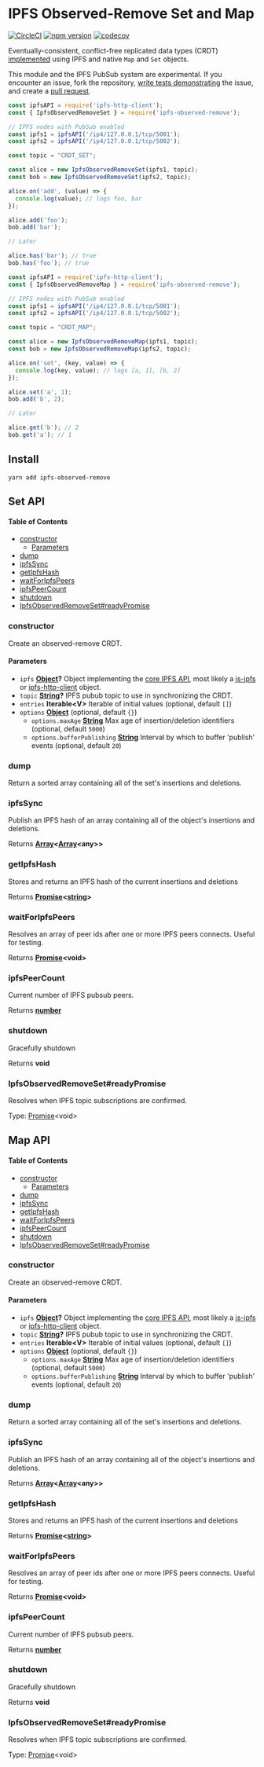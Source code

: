 # IPFS Observed-Remove Set and Map

[![CircleCI](https://circleci.com/gh/wehriam/ipfs-observed-remove.svg?style=svg)](https://circleci.com/gh/wehriam/ipfs-observed-remove) [![npm version](https://badge.fury.io/js/ipfs-observed-remove.svg)](http://badge.fury.io/js/ipfs-observed-remove) [![codecov](https://codecov.io/gh/wehriam/ipfs-observed-remove/branch/master/graph/badge.svg)](https://codecov.io/gh/wehriam/ipfs-observed-remove)

Eventually-consistent, conflict-free replicated data types (CRDT) [implemented](https://github.com/wehriam/ipfs-observed-remove/blob/master/src/index.js) using IPFS and native `Map` and `Set` objects.

This module and the IPFS PubSub system are experimental. If you encounter an issue, fork the repository, [write tests demonstrating](https://github.com/wehriam/ipfs-observed-remove/tree/master/tests) the issue, and create a [pull request](https://github.com/wehriam/ipfs-observed-remove).

```js
const ipfsAPI = require('ipfs-http-client');
const { IpfsObservedRemoveSet } = require('ipfs-observed-remove');

// IPFS nodes with PubSub enabled
const ipfs1 = ipfsAPI('/ip4/127.0.0.1/tcp/5001'); 
const ipfs2 = ipfsAPI('/ip4/127.0.0.1/tcp/5002');

const topic = "CRDT_SET";

const alice = new IpfsObservedRemoveSet(ipfs1, topic);
const bob = new IpfsObservedRemoveSet(ipfs2, topic);

alice.on('add', (value) => {
  console.log(value); // logs foo, bar
});

alice.add('foo');
bob.add('bar');

// Later

alice.has('bar'); // true
bob.has('foo'); // true
```

```js
const ipfsAPI = require('ipfs-http-client');
const { IpfsObservedRemoveMap } = require('ipfs-observed-remove');

// IPFS nodes with PubSub enabled
const ipfs1 = ipfsAPI('/ip4/127.0.0.1/tcp/5001'); 
const ipfs2 = ipfsAPI('/ip4/127.0.0.1/tcp/5002');

const topic = "CRDT_MAP";

const alice = new IpfsObservedRemoveMap(ipfs1, topic);
const bob = new IpfsObservedRemoveMap(ipfs2, topic);

alice.on('set', (key, value) => {
  console.log(key, value); // logs [a, 1], [b, 2]
});

alice.set('a', 1);
bob.add('b', 2);

// Later

alice.get('b'); // 2
bob.get('a'); // 1
```

## Install

`yarn add ipfs-observed-remove`

## Set API

<!-- Generated by documentation.js. Update this documentation by updating the source code. -->

#### Table of Contents

-   [constructor](#constructor)
    -   [Parameters](#parameters)
-   [dump](#dump)
-   [ipfsSync](#ipfssync)
-   [getIpfsHash](#getipfshash)
-   [waitForIpfsPeers](#waitforipfspeers)
-   [ipfsPeerCount](#ipfspeercount)
-   [shutdown](#shutdown)
-   [IpfsObservedRemoveSet#readyPromise](#ipfsobservedremovesetreadypromise)

### constructor

Create an observed-remove CRDT.

#### Parameters

-   `ipfs` **[Object](https://developer.mozilla.org/docs/Web/JavaScript/Reference/Global_Objects/Object)?** Object implementing the [core IPFS API](https://github.com/ipfs/interface-ipfs-core#api), most likely a [js-ipfs](https://github.com/ipfs/js-ipfs) or [ipfs-http-client](https://github.com/ipfs/js-ipfs-http-client) object.
-   `topic` **[String](https://developer.mozilla.org/docs/Web/JavaScript/Reference/Global_Objects/String)?** IPFS pubub topic to use in synchronizing the CRDT.
-   `entries` **Iterable&lt;V>** Iterable of initial values (optional, default `[]`)
-   `options` **[Object](https://developer.mozilla.org/docs/Web/JavaScript/Reference/Global_Objects/Object)**  (optional, default `{}`)
    -   `options.maxAge` **[String](https://developer.mozilla.org/docs/Web/JavaScript/Reference/Global_Objects/String)** Max age of insertion/deletion identifiers (optional, default `5000`)
    -   `options.bufferPublishing` **[String](https://developer.mozilla.org/docs/Web/JavaScript/Reference/Global_Objects/String)** Interval by which to buffer 'publish' events (optional, default `20`)

### dump

Return a sorted array containing all of the set's insertions and deletions.

### ipfsSync

Publish an IPFS hash of an array containing all of the object's insertions and deletions.

Returns **[Array](https://developer.mozilla.org/docs/Web/JavaScript/Reference/Global_Objects/Array)&lt;[Array](https://developer.mozilla.org/docs/Web/JavaScript/Reference/Global_Objects/Array)&lt;any>>** 

### getIpfsHash

Stores and returns an IPFS hash of the current insertions and deletions

Returns **[Promise](https://developer.mozilla.org/docs/Web/JavaScript/Reference/Global_Objects/Promise)&lt;[string](https://developer.mozilla.org/docs/Web/JavaScript/Reference/Global_Objects/String)>** 

### waitForIpfsPeers

Resolves an array of peer ids after one or more IPFS peers connects. Useful for testing.

Returns **[Promise](https://developer.mozilla.org/docs/Web/JavaScript/Reference/Global_Objects/Promise)&lt;void>** 

### ipfsPeerCount

Current number of IPFS pubsub peers.

Returns **[number](https://developer.mozilla.org/docs/Web/JavaScript/Reference/Global_Objects/Number)** 

### shutdown

Gracefully shutdown

Returns **void** 

### IpfsObservedRemoveSet#readyPromise

Resolves when IPFS topic subscriptions are confirmed.

Type: [Promise](https://developer.mozilla.org/docs/Web/JavaScript/Reference/Global_Objects/Promise)&lt;void>

## Map API

<!-- Generated by documentation.js. Update this documentation by updating the source code. -->

#### Table of Contents

-   [constructor](#constructor)
    -   [Parameters](#parameters)
-   [dump](#dump)
-   [ipfsSync](#ipfssync)
-   [getIpfsHash](#getipfshash)
-   [waitForIpfsPeers](#waitforipfspeers)
-   [ipfsPeerCount](#ipfspeercount)
-   [shutdown](#shutdown)
-   [IpfsObservedRemoveSet#readyPromise](#ipfsobservedremovesetreadypromise)

### constructor

Create an observed-remove CRDT.

#### Parameters

-   `ipfs` **[Object](https://developer.mozilla.org/docs/Web/JavaScript/Reference/Global_Objects/Object)?** Object implementing the [core IPFS API](https://github.com/ipfs/interface-ipfs-core#api), most likely a [js-ipfs](https://github.com/ipfs/js-ipfs) or [ipfs-http-client](https://github.com/ipfs/js-ipfs-http-client) object.
-   `topic` **[String](https://developer.mozilla.org/docs/Web/JavaScript/Reference/Global_Objects/String)?** IPFS pubub topic to use in synchronizing the CRDT.
-   `entries` **Iterable&lt;V>** Iterable of initial values (optional, default `[]`)
-   `options` **[Object](https://developer.mozilla.org/docs/Web/JavaScript/Reference/Global_Objects/Object)**  (optional, default `{}`)
    -   `options.maxAge` **[String](https://developer.mozilla.org/docs/Web/JavaScript/Reference/Global_Objects/String)** Max age of insertion/deletion identifiers (optional, default `5000`)
    -   `options.bufferPublishing` **[String](https://developer.mozilla.org/docs/Web/JavaScript/Reference/Global_Objects/String)** Interval by which to buffer 'publish' events (optional, default `20`)

### dump

Return a sorted array containing all of the set's insertions and deletions.

### ipfsSync

Publish an IPFS hash of an array containing all of the object's insertions and deletions.

Returns **[Array](https://developer.mozilla.org/docs/Web/JavaScript/Reference/Global_Objects/Array)&lt;[Array](https://developer.mozilla.org/docs/Web/JavaScript/Reference/Global_Objects/Array)&lt;any>>** 

### getIpfsHash

Stores and returns an IPFS hash of the current insertions and deletions

Returns **[Promise](https://developer.mozilla.org/docs/Web/JavaScript/Reference/Global_Objects/Promise)&lt;[string](https://developer.mozilla.org/docs/Web/JavaScript/Reference/Global_Objects/String)>** 

### waitForIpfsPeers

Resolves an array of peer ids after one or more IPFS peers connects. Useful for testing.

Returns **[Promise](https://developer.mozilla.org/docs/Web/JavaScript/Reference/Global_Objects/Promise)&lt;void>** 

### ipfsPeerCount

Current number of IPFS pubsub peers.

Returns **[number](https://developer.mozilla.org/docs/Web/JavaScript/Reference/Global_Objects/Number)** 

### shutdown

Gracefully shutdown

Returns **void** 

### IpfsObservedRemoveSet#readyPromise

Resolves when IPFS topic subscriptions are confirmed.

Type: [Promise](https://developer.mozilla.org/docs/Web/JavaScript/Reference/Global_Objects/Promise)&lt;void>
